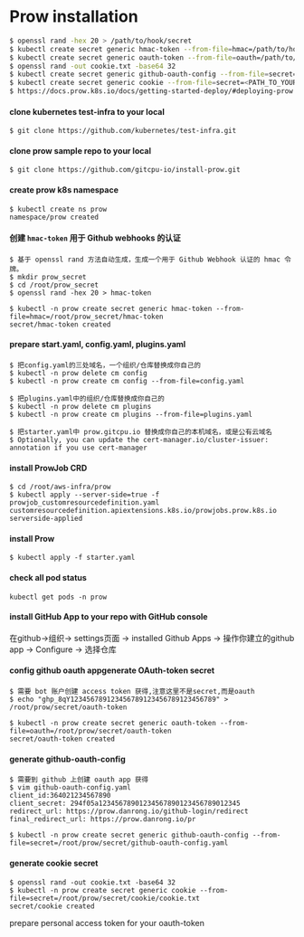 # Prow installation

```sh
$ openssl rand -hex 20 > /path/to/hook/secret
$ kubectl create secret generic hmac-token --from-file=hmac=/path/to/hook/secret
$ kubectl create secret generic oauth-token --from-file=oauth=/path/to/oauth/secret
$ openssl rand -out cookie.txt -base64 32
$ kubectl create secret generic github-oauth-config --from-file=secret=<PATH_TO_YOUR_GITHUB_SECRET>
$ kubectl create secret generic cookie --from-file=secret=<PATH_TO_YOUR_COOKIE_KEY_SECRET>
$ https://docs.prow.k8s.io/docs/getting-started-deploy/#deploying-prow
```

#### clone kubernetes test-infra to your local

```
$ git clone https://github.com/kubernetes/test-infra.git
```

#### clone prow sample repo to your local

```
$ git clone https://github.com/gitcpu-io/install-prow.git
```

#### create prow k8s namespace

```
$ kubectl create ns prow
namespace/prow created
```

#### 创建 `hmac-token` 用于 Github webhooks 的认证

```
$ 基于 openssl rand 方法自动生成，生成一个用于 Github Webhook 认证的 hmac 令牌。
$ mkdir prow_secret
$ cd /root/prow_secret
$ openssl rand -hex 20 > hmac-token

$ kubectl -n prow create secret generic hmac-token --from-file=hmac=/root/prow_secret/hmac-token
secret/hmac-token created
```

#### prepare start.yaml, config.yaml, plugins.yaml

```
$ 把config.yaml的三处域名，一个组织/仓库替换成你自己的
$ kubectl -n prow delete cm config
$ kubectl -n prow create cm config --from-file=config.yaml

$ 把plugins.yaml中的组织/仓库替换成你自己的
$ kubectl -n prow delete cm plugins
$ kubectl -n prow create cm plugins --from-file=plugins.yaml

$ 把starter.yaml中 prow.gitcpu.io 替换成你自己的本机域名，或是公有云域名
$ Optionally, you can update the cert-manager.io/cluster-issuer: annotation if you use cert-manager
```

#### install ProwJob CRD

```
$ cd /root/aws-infra/prow
$ kubectl apply --server-side=true -f prowjob_customresourcedefinition.yaml
customresourcedefinition.apiextensions.k8s.io/prowjobs.prow.k8s.io serverside-applied
```

#### install Prow

```
$ kubectl apply -f starter.yaml
```

#### check all pod status

```
kubectl get pods -n prow
```

#### install GitHub App to your repo with GitHub console

在github->组织-> settings页面 -> installed Github Apps -> 操作你建立的github app -> Configure -> 选择仓库





#### config github oauth appgenerate OAuth-token secret

```
$ 需要 bot 账户创建 access token 获得,注意这里不是secret,而是oauth
$ echo "ghp_8qY123456789123456789123456789123456789" > /root/prow/secret/oauth-token

$ kubectl -n prow create secret generic oauth-token --from-file=oauth=/root/prow/secret/oauth-token
secret/oauth-token created
```

#### generate github-oauth-config

```
$ 需要到 github 上创建 oauth app 获得
$ vim github-oauth-config.yaml
client_id:364021234567890
client_secret: 294f05a12345678901234567890123456789012345
redirect_url: https://prow.danrong.io/github-login/redirect
final_redirect_url: https://prow.danrong.io/pr

$ kubectl -n prow create secret generic github-oauth-config --from-file=secret=/root/prow/secret/github-oauth-config.yaml
```

#### generate cookie secret

```
$ openssl rand -out cookie.txt -base64 32
$ kubectl -n prow create secret generic cookie --from-file=secret=/root/prow/secret/cookie/cookie.txt
secret/cookie created
```

prepare personal access token for your oauth-token
